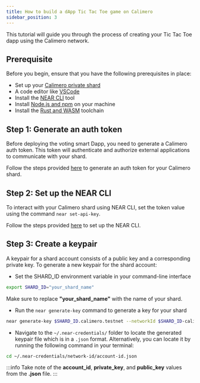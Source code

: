 ```yaml
---
title: How to build a dApp Tic Tac Toe game on Calimero
sidebar_position: 3
---
```


This tutorial will guide you through the process of creating your Tic Tac Toe dapp using the Calimero network.

## Prerequisite

Before you begin, ensure that you have the following prerequisites in place:

- Set up your [Calimero private shard](https://docs.calimero.network/getting_started/set_shard)
- A code editor like [VSCode](https://code.visualstudio.com/download)
- Install the [NEAR CLI](https://docs.near.org/tools/near-cli#setup) tool
- Install [Node.js and npm](https://docs.npmjs.com/downloading-and-installing-node-js-and-npm) on your machine
- Install the [Rust and WASM](https://docs.near.org/develop/contracts/introduction#rust-and-wasm) toolchain

## Step 1: Generate an auth token

Before deploying the voting smart Dapp, you need to generate a Calimero auth token. This token will authenticate and authorize external applications to communicate with your shard.

Follow the steps provided [here](/docs/getting_started/generate_token.md) to generate an auth token for your Calimero shard.

## Step 2: Set up the NEAR CLI

To interact with your Calimero shard using NEAR CLI, set the token value using the command `near set-api-key`.

Follow the steps provided [here](/interact/cli#set-up-the-near-cli-to-access-the-shard-via-cli) to set up the NEAR CLI.

## Step 3: Create a keypair

A keypair for a shard account consists of a public key and a corresponding private key. To generate a new keypair for the shard account:

- Set the SHARD_ID environment variable in your command-line interface

```bash
export SHARD_ID="your_shard_name"
```

Make sure to replace **"your_shard_name"** with the name of your shard.

- Run the `near generate-key` command to generate a key for your shard

```bash
near generate-key $SHARD_ID.calimero.testnet --networkId $SHARD_ID-calimero-testnet
```

- Navigate to the `~/.near-credentials/` folder to locate the generated keypair file which is in a `.json` format. Alternatively, you can locate it by running the following command in your terminal:

```bash
cd ~/.near-credentials/network-id/account-id.json
```

:::info
Take note of the **account_id**, **private_key**, and **public_key** values from the **.json** file.
:::
